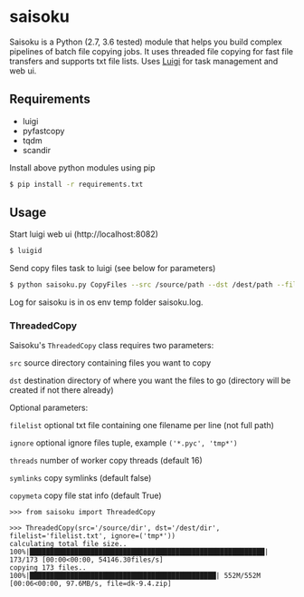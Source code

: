 # saisoku
Saisoku is a Python (2.7, 3.6 tested) module that helps you build complex pipelines of batch file copying jobs. It uses threaded file copying for fast file transfers and supports txt file lists. Uses [Luigi](https://github.com/spotify/luigi) for task management and web ui.

## Requirements
- luigi
- pyfastcopy
- tqdm
- scandir

Install above python modules using pip

```sh
$ pip install -r requirements.txt
```

## Usage
Start luigi web ui (http://localhost:8082)
```sh
$ luigid
```

Send copy files task to luigi (see below for parameters)
```sh
$ python saisoku.py CopyFiles --src /source/path --dst /dest/path --filelist=filelist.txt
```

Log for saisoku is in os env temp folder saisoku.log.


### ThreadedCopy

Saisoku's `ThreadedCopy` class requires two parameters:

`src` source directory containing files you want to copy

`dst` destination directory of where you want the files to go (directory will be created if not there already)

Optional parameters:

`filelist` optional txt file containing one filename per line (not full path)

`ignore` optional ignore files tuple, example `('*.pyc', 'tmp*')`

`threads` number of worker copy threads (default 16)

`symlinks` copy symlinks (default false)

`copymeta` copy file stat info (default True)


```
>>> from saisoku import ThreadedCopy

>>> ThreadedCopy(src='/source/dir', dst='/dest/dir', filelist='filelist.txt', ignore=('tmp*'))
calculating total file size..
100%|██████████████████████████████████████████████████████████| 173/173 [00:00<00:00, 54146.30files/s]
copying 173 files..
100%|██████████████████████████████████████████████| 552M/552M [00:06<00:00, 97.6MB/s, file=dk-9.4.zip]
```
